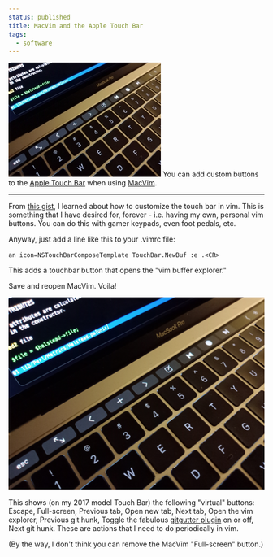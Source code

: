 ```yaml
---                                                                                                                                                                          
status: published
title: MacVim and the Apple Touch Bar
tags:
  - software
---
```


![touchbar-buttons](touchbar-buttons-01-sm.jpg)
You can add custom buttons to the [Apple Touch Bar](https://support.apple.com/guide/mac-help/touch-bar-mchlbfd5b039/mac) when using [MacVim](https://github.com/macvim-dev/macvim#readme).

---

From [this gist](https://gist.github.com/0x4a616e/31f58e02ffd5d49bb0865c3dce0b5a08), I learned about how to customize the touch bar in vim.  This is something that I have desired for, forever - i.e. having my own, personal vim buttons.  You can do this with gamer keypads, even foot pedals, etc.

Anyway, just add a line like this to your .vimrc file:

    an icon=NSTouchBarComposeTemplate TouchBar.NewBuf :e .<CR>

This adds a touchbar button that opens the "vim buffer explorer."

Save and reopen MacVim. Voila!

![touchbar-buttons](touchbar-buttons-01.jpg)

This shows (on my 2017 model Touch Bar) the following "virtual" buttons: Escape, Full-screen, Previous tab, Open new tab, Next tab, Open the vim explorer, Previous git hunk, Toggle the fabulous [gitgutter plugin](https://github.com/airblade/vim-gitgutter#readme) on or off, Next git hunk.  These are actions that I need to do periodically in vim.

(By the way, I don't think you can remove the MacVim "Full-screen" button.)
